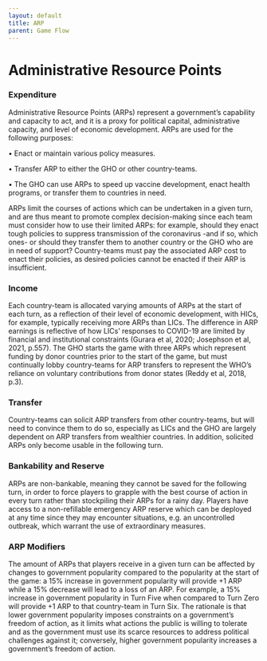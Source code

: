 ```yaml
---
layout: default
title: ARP
parent: Game Flow
---
```

# Administrative Resource Points

### Expenditure
Administrative Resource Points (ARPs) represent a government’s capability and capacity to act, and it is a proxy for political capital, administrative capacity, 
and level of economic development. ARPs are used for the following purposes:

•	Enact or maintain various policy measures.

•	Transfer ARP to either the GHO or other country-teams. 

•	The GHO can use ARPs to speed up vaccine development, enact health programs, or transfer them to countries in need.

ARPs limit the courses of actions which can be undertaken in a given turn, and are thus meant to promote complex decision-making since each team must consider how 
to use their limited ARPs: for example, should they enact tough policies to suppress transmission of the coronavirus -and if so, which ones- or should they transfer 
them to another country or the GHO who are in need of support?
Country-teams must pay the associated ARP cost to enact their policies, as desired policies cannot be enacted if their ARP is insufficient. 

### Income
Each country-team is allocated varying amounts of ARPs at the start of each turn, as a reflection of their level of economic development, with HICs, for example, 
typically receiving more ARPs than LICs. The difference in ARP earnings is reflective of how LICs’ responses to COVID-19 are limited by financial and institutional 
constraints (Gurara et al, 2020; Josephson et al, 2021, p.557). The GHO starts the game with three ARPs which represent funding by donor countries prior to the start 
of the game, but must continually lobby country-teams for ARP transfers to represent the WHO’s reliance on voluntary contributions from donor states 
(Reddy et al, 2018, p.3).

### Transfer
Country-teams can solicit ARP transfers from other country-teams, but will need to convince them to do so, especially as LICs and the GHO are largely dependent on 
ARP transfers from wealthier countries. In addition, solicited ARPs only become usable in the following turn.

### Bankability and Reserve
ARPs are non-bankable, meaning they cannot be saved for the following turn, in order to force players to grapple with the best course of action in every turn rather 
than stockpiling their ARPs for a rainy day.  Players have access to a non-refillable emergency ARP reserve which can be deployed at any time since they may encounter 
situations, e.g. an uncontrolled outbreak, which warrant the use of extraordinary measures.

### ARP Modifiers
The amount of ARPs that players receive in a given turn can be affected by changes to government popularity compared to the popularity at the start of the game: 
a 15% increase in government popularity will provide +1 ARP while a 15% decrease will lead to a loss of an ARP. For example, a 15% increase in government popularity 
in Turn Five when compared to Turn Zero will provide +1 ARP to that country-team in Turn Six. The rationale is that lower government popularity imposes constraints on 
a government’s freedom of action, as it limits what actions the public is willing to tolerate and as the government must use its scarce resources to address political 
challenges against it; conversely, higher government popularity increases a government’s freedom of action. 

